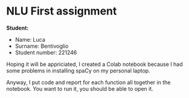 # NLU First assignment

**Student:**
* Name: Luca
* Surname: Bentivoglio
* Student number: 221246


Hoping it will be appriciated, I created a Colab notebook because I had some problems in installing spaCy on my personal laptop.

Anyway, I put code and report for each function all together in the notebook. You want to run it, you should be able to open it. 
